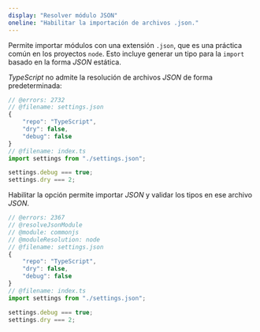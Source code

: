 ```yaml
---
display: "Resolver módulo JSON"
oneline: "Habilitar la importación de archivos .json."
---
```


Permite importar módulos con una extensión `.json`, que es una práctica común en los proyectos `node`. Esto incluye
generar un tipo para la `import` basado en la forma *JSON* estática.

*TypeScript* no admite la resolución de archivos *JSON* de forma predeterminada:

```ts twoslash
// @errors: 2732
// @filename: settings.json
{
    "repo": "TypeScript",
    "dry": false,
    "debug": false
}
// @filename: index.ts
import settings from "./settings.json";

settings.debug === true;
settings.dry === 2;
```

Habilitar la opción permite importar *JSON* y validar los tipos en ese archivo *JSON*.

```ts twoslash
// @errors: 2367
// @resolveJsonModule
// @module: commonjs
// @moduleResolution: node
// @filename: settings.json
{
    "repo": "TypeScript",
    "dry": false,
    "debug": false
}
// @filename: index.ts
import settings from "./settings.json";

settings.debug === true;
settings.dry === 2;
```
